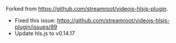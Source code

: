 Forked from https://github.com/streamroot/videojs-hlsjs-plugin.
- Fixed this issue: https://github.com/streamroot/videojs-hlsjs-plugin/issues/89
- Update hls.js to v0.14.17